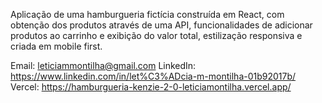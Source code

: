 Aplicação de uma hamburgueria fictícia construída em React, com obtenção dos produtos através de uma API, funcionalidades de adicionar produtos ao carrinho e exibição do valor total, estilização responsiva e criada em mobile first.

Email: leticiammontilha@gmail.com 
LinkedIn: https://www.linkedin.com/in/let%C3%ADcia-m-montilha-01b92017b/ 
Vercel: https://hamburgueria-kenzie-2-0-leticiamontilha.vercel.app/
